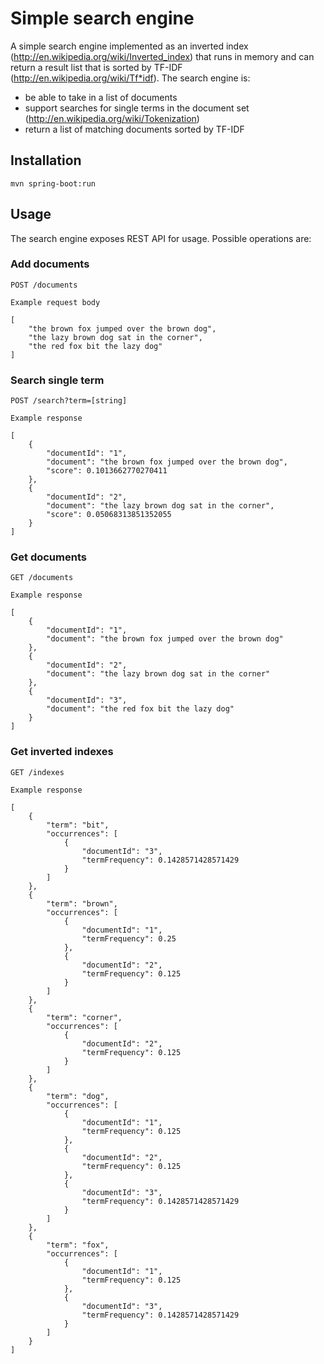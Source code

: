 # Simple search engine

A simple search engine implemented as an inverted index (http://en.wikipedia.org/wiki/Inverted_index) that runs in memory and can return a result list that is sorted by TF-IDF (http://en.wikipedia.org/wiki/Tf*idf).
The search engine is:
- be able to take in a list of documents
- support searches for single terms in the document set (http://en.wikipedia.org/wiki/Tokenization)
- return a list of matching documents sorted by TF-IDF

## Installation

```
mvn spring-boot:run
```

## Usage

The search engine exposes REST API for usage. Possible operations are:

### Add documents

`POST /documents`

`Example request body`
```
[
	"the brown fox jumped over the brown dog",
	"the lazy brown dog sat in the corner",
	"the red fox bit the lazy dog"
]
```

### Search single term

`POST /search?term=[string]`

`Example response`
```
[
    {
        "documentId": "1",
        "document": "the brown fox jumped over the brown dog",
        "score": 0.1013662770270411
    },
    {
        "documentId": "2",
        "document": "the lazy brown dog sat in the corner",
        "score": 0.05068313851352055
    }
]
```

### Get documents

`GET /documents`

`Example response`

```
[
    {
        "documentId": "1",
        "document": "the brown fox jumped over the brown dog"
    },
    {
        "documentId": "2",
        "document": "the lazy brown dog sat in the corner"
    },
    {
        "documentId": "3",
        "document": "the red fox bit the lazy dog"
    }
]
```
### Get inverted indexes

`GET /indexes`

`Example response`

```
[
    {
        "term": "bit",
        "occurrences": [
            {
                "documentId": "3",
                "termFrequency": 0.1428571428571429
            }
        ]
    },
    {
        "term": "brown",
        "occurrences": [
            {
                "documentId": "1",
                "termFrequency": 0.25
            },
            {
                "documentId": "2",
                "termFrequency": 0.125
            }
        ]
    },
    {
        "term": "corner",
        "occurrences": [
            {
                "documentId": "2",
                "termFrequency": 0.125
            }
        ]
    },
    {
        "term": "dog",
        "occurrences": [
            {
                "documentId": "1",
                "termFrequency": 0.125
            },
            {
                "documentId": "2",
                "termFrequency": 0.125
            },
            {
                "documentId": "3",
                "termFrequency": 0.1428571428571429
            }
        ]
    },
    {
        "term": "fox",
        "occurrences": [
            {
                "documentId": "1",
                "termFrequency": 0.125
            },
            {
                "documentId": "3",
                "termFrequency": 0.1428571428571429
            }
        ]
    }
]
```